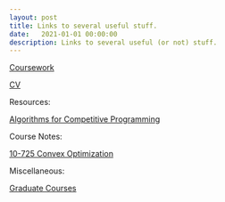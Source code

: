 ```yaml
---
layout: post
title: Links to several useful stuff.
date:   2021-01-01 00:00:00
description: Links to several useful (or not) stuff.
---
```


[Coursework](https://panyan7.github.io/blog/2021/courses/)

[CV](https://panyan7.github.io/cv/)

Resources:

[Algorithms for Competitive Programming](https://panyan7.github.io/projects/algorithm/)

Course Notes:

[10-725 Convex Optimization](https://panyan7.github.io/blog/2021/convexnotes/)

Miscellaneous:

[Graduate Courses](https://panyan7.github.io/assets/pdf/grad_courses.pdf/)

